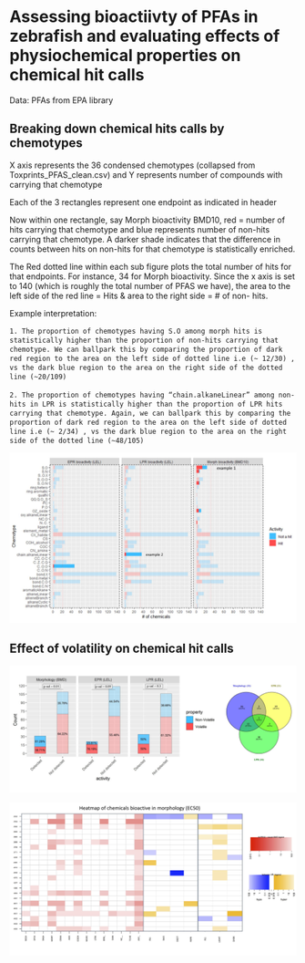 # Assessing bioactiivty of PFAs in zebrafish and evaluating effects of physiochemical properties on chemical hit calls

Data: PFAs from EPA library

<Upload figures with higher resolution>
  
 ## Breaking down chemical hits calls by chemotypes
  
X axis represents the 36 condensed chemotypes (collapsed from Toxprints_PFAS_clean.csv) and Y represents number of compounds with carrying that chemotype

Each of the 3 rectangles represent one endpoint as indicated in header

Now within one rectangle, say Morph bioactivity BMD10, red = number of hits carrying that chemotype and blue represents number of non-hits carrying that chemotype. A darker shade indicates that the difference in counts between hits on non-hits for that chemotype is statistically enriched.

The Red dotted line within each sub figure plots the total number of hits for that endpoints. For instance, 34 for Morph bioactivity. Since the x axis is set to 140 (which is roughly the total number of PFAS we have), the area to the left side of the red line = Hits & area to the right side = # of non- hits. 

Example interpretation: 
```
1. The proportion of chemotypes having S.O among morph hits is statistically higher than the proportion of non-hits carrying that chemotype. We can ballpark this by comparing the proportion of dark red region to the area on the left side of dotted line i.e (~ 12/30) , vs the dark blue region to the area on the right side of the dotted line (~20/109) 

2. The proportion of chemotypes having “chain.alkaneLinear” among non-hits in LPR is statistically higher than the proportion of LPR hits carrying that chemotype. Again, we can ballpark this by comparing the proportion of dark red region to the area on the left side of dotted line i.e (~ 2/34) , vs the dark blue region to the area on the right side of the dotted line (~48/105) 

``` 

![flowchart](https://github.com/pthunga/PFAS-analysis/blob/main/chemotype.JPG)

## Effect of volatility on chemical hit calls

![flowchart](https://github.com/pthunga/PFAS-analysis/blob/main/volatility.JPG)

![flowchart](https://github.com/pthunga/PFAS-analysis/blob/main/morph_heatmap.JPG)

